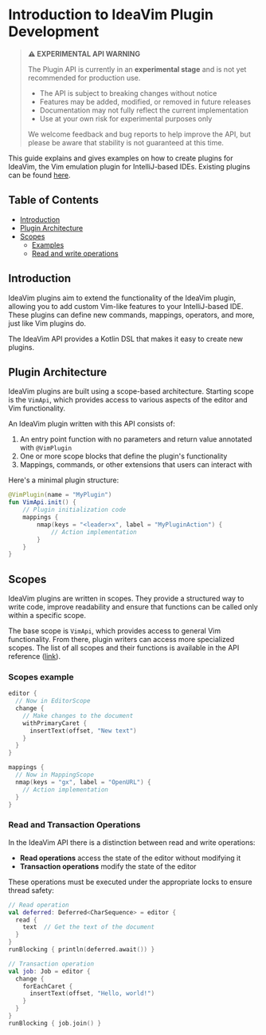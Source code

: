 # Introduction to IdeaVim Plugin Development

> **⚠️ EXPERIMENTAL API WARNING**
> 
> The Plugin API is currently in an **experimental stage** and is not yet recommended for production use.
> 
> - The API is subject to breaking changes without notice
> - Features may be added, modified, or removed in future releases
> - Documentation may not fully reflect the current implementation
> - Use at your own risk for experimental purposes only
> 
> We welcome feedback and bug reports to help improve the API, but please be aware that stability is not guaranteed at this time.

This guide explains and gives examples on how to create plugins for IdeaVim, the Vim emulation plugin for IntelliJ-based IDEs.
Existing plugins can be found [here](IdeaVim%20Plugins.md).

## Table of Contents

- [Introduction](#introduction)
- [Plugin Architecture](#plugin-architecture)
- [Scopes](#scopes)
  - [Examples](#scopes-example)
  - [Read and write operations](#read-and-transaction-operations)

## Introduction

IdeaVim plugins aim to extend the functionality of the IdeaVim plugin, allowing you to add custom Vim-like features to your IntelliJ-based IDE.
These plugins can define new commands, mappings, operators, and more, just like Vim plugins do.

The IdeaVim API provides a Kotlin DSL that makes it easy to create new plugins.

## Plugin Architecture

IdeaVim plugins are built using a scope-based architecture.
Starting scope is the `VimApi`, which provides access to various aspects of the editor and Vim functionality.

An IdeaVim plugin written with this API consists of:

1. An entry point function with no parameters and return value annotated with `@VimPlugin`
2. One or more scope blocks that define the plugin's functionality
3. Mappings, commands, or other extensions that users can interact with

Here's a minimal plugin structure:

```kotlin
@VimPlugin(name = "MyPlugin")
fun VimApi.init() {
    // Plugin initialization code
    mappings {
        nmap(keys = "<leader>x", label = "MyPluginAction") {
            // Action implementation
        }
    }
}
```

## Scopes

IdeaVim plugins are written in scopes.
They provide a structured way to write code, improve readability and ensure that functions can be called only within a specific scope.

The base scope is `VimApi`, which provides access to general Vim functionality. From there, plugin writers can access more specialized scopes.
The list of all scopes and their functions is available in the API reference ([link](Plugin-API-reference.md)).

### Scopes example

```kotlin
editor {
  // Now in EditorScope
  change {
    // Make changes to the document
    withPrimaryCaret {
      insertText(offset, "New text")
    }
  }
}

mappings {
  // Now in MappingScope
  nmap(keys = "gx", label = "OpenURL") {
    // Action implementation
  }
}
```

### Read and Transaction Operations

In the IdeaVim API there is a distinction between read and write operations:

- **Read operations** access the state of the editor without modifying it
- **Transaction operations** modify the state of the editor

These operations must be executed under the appropriate locks to ensure thread safety:

```kotlin
// Read operation
val deferred: Deferred<CharSequence> = editor {
  read {
    text  // Get the text of the document
  }
}
runBlocking { println(deferred.await()) }

// Transaction operation
val job: Job = editor {
  change {
    forEachCaret {
      insertText(offset, "Hello, world!")
    }
  }
}
runBlocking { job.join() }
```